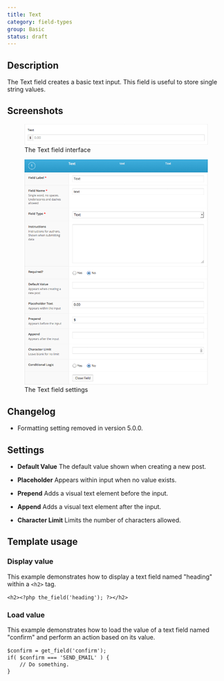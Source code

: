 ```yaml
---
title: Text
category: field-types
group: Basic
status: draft
---
```


## Description
The Text field creates a basic text input. This field is useful to store single string values.

## Screenshots
<div class="gallery">
	<figure>
		<a href="https://raw.githubusercontent.com/AdvancedCustomFields/docs/master/assets/acf-text-field-interface.png">
			<img src="https://raw.githubusercontent.com/AdvancedCustomFields/docs/master/assets/acf-text-field-interface.png" alt="A text field that allows you to enter a string" />
		</a>
		<figcaption>The Text field interface</figcaption>
	</figure>
	<figure>
		<a href="https://raw.githubusercontent.com/AdvancedCustomFields/docs/master/assets/acf-text-field-settings.png">
			<img src="https://raw.githubusercontent.com/AdvancedCustomFields/docs/master/assets/acf-text-field-settings.png" alt="List of settings shown when creating a text field" />
		</a>
		<figcaption>The Text field settings</figcaption>
	</figure>
</div>

## Changelog
- Formatting setting removed in version 5.0.0.

## Settings
- **Default Value**
  The default value shown when creating a new post.

- **Placeholder**
  Appears within input when no value exists.

- **Prepend**
  Adds a visual text element before the input.

- **Append**
  Adds a visual text element after the input.

- **Character Limit**
  Limits the number of characters allowed.

## Template usage

### Display value
This example demonstrates how to display a text field named "heading" within a `<h2>` tag.
```
<h2><?php the_field('heading'); ?></h2>
```

### Load value
This example demonstrates how to load the value of a text field named "confirm" and perform an action based on its value.
```
$confirm = get_field('confirm');
if( $confirm === 'SEND_EMAIL' ) {
	// Do something.
}
```
